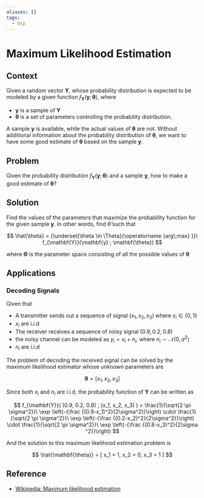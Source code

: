```yaml
---
aliases: []
tags:
  - dsp
---
```


# Maximum Likelihood Estimation

## Context

Given a random vector $\mathbf{Y}$, whose probability distribution is expected to be modeled by a given function $f_{\mathbf{Y}}(\mathbf{y} ; \mathbf{\theta})$, where

* $\mathbf{y}$ is a sample of $\mathbf{Y}$
* $\mathbf{\theta}$ is a set of parameters controlling the probability distribution.

A sample $\mathbf{y}$ is available, while the actual values of $\mathbf{\theta}$ are not. Without additional information about the probability distribution of $\mathbf{\theta}$, we want to have some good estimate of $\mathbf{\theta}$ based on the sample $\mathbf{y}$.

## Problem

Given the probability distribution $f_{\mathbf{Y}}(\mathbf{y} ; \mathbf{\theta})$ and a sample $\mathbf{y}$, how to make a good estimate of $\mathbf{\theta}$?

## Solution

Find the values of the parameters that maximize the probability function for the given sample $\mathbf{y}$. In other words, find $\hat{\theta}$ such that

$$
\hat{\theta} = {\underset{\theta \in \Theta}{\operatorname {arg\;max} }}\ f_{\mathbf{Y}}(\mathbf{y} ; \mathbf{\theta})
$$

where $\mathbf{\Theta}$ is the parameter space consisting of all the possible values of $\mathbf{\theta}$

## Applications

### Decoding Signals

Given that

* A transmitter sends out a sequence of signal $(x_1, x_2, x_3)$ where $x_i \in \{0,1\}$
* $x_i$ are i.i.d
* The receiver receives a sequence of noisy signal $(0.9, 0.2, 0.8)$
* the noisy channel can be modeled as $y_i = x_i + n_i$, where $n_i \sim \mathcal{N}(0, \sigma^2)$
* $n_i$ are i.i.d

The problem of decoding the received signal can be solved by the maximum likelihood estimator whose unknown parameters are

$$
\mathbf{\theta} = [ x_1, x_2, x_3 ]
$$

Since both $x_i$ and $n_i$ are i.i.d, the probability function of $\mathbf{Y}$ can be written as

$$
f_{\mathbf{Y}}( (0.9, 0.2, 0.8) ; (x_1, x_2, x_3) ) = \frac{1}{\sqrt{2 \pi \sigma^2}}\ \exp \left(-{\frac {(0.9-x_1)^2}{2\sigma^2}}\right) \cdot \frac{1}{\sqrt{2 \pi \sigma^2}}\ \exp \left(-{\frac {(0.2-x_2)^2}{2\sigma^2}}\right) \cdot \frac{1}{\sqrt{2 \pi \sigma^2}}\ \exp \left(-{\frac {(0.8-x_3)^2}{2\sigma ^2}}\right)
$$

And the solution to this maximum likelihood estimation problem is

$$
\hat{\mathbf{\theta}} = [ x_1 = 1, x_2 = 0, x_3 = 1 ]
$$

## Reference

* [Wikipedia: Maximum likelihood estimation](https://en.wikipedia.org/wiki/Maximum_likelihood_estimation)